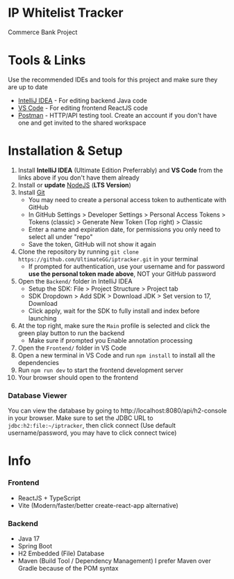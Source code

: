 # IP Whitelist Tracker

Commerce Bank Project

# Tools & Links

Use the recommended IDEs and tools for this project and make sure they are up to date

- [IntelliJ IDEA](https://www.jetbrains.com/idea/) - For editing backend Java code
- [VS Code](https://code.visualstudio.com/) - For editing frontend ReactJS code
- [Postman](https://web.postman.co/) - HTTP/API testing tool. Create an account if you don't have one and get invited to the shared workspace

# Installation & Setup

1. Install **IntelliJ IDEA** (Ultimate Edition Preferrably) and **VS Code** from the links above if you don't have them already
2. Install or **update** [NodeJS](https://nodejs.org/en/) (**LTS Version**)
3. Install [Git](https://git-scm.com/downloads)
   - You may need to create a personal access token to authenticate with GitHub
   - In GitHub Settings > Developer Settings > Personal Access Tokens > Tokens (classic) > Generate New Token (Top right) > Classic
   - Enter a name and expiration date, for permissions you only need to select all under "repo"
   - Save the token, GitHub will not show it again
4. Clone the repository by running `git clone https://github.com/UltimateGG/iptracker.git` in your terminal
   - If prompted for authentication, use your username and for password **use the personal token made above**, NOT your GitHub password
5. Open the `Backend/` folder in IntelliJ IDEA
   - Setup the SDK: File > Project Structure > Project tab
   - SDK Dropdown > Add SDK > Download JDK > Set version to 17, Download
   - Click apply, wait for the SDK to fully install and index before launching
6. At the top right, make sure the `Main` profile is selected and click the green play button to run the backend
   - Make sure if prompted you Enable annotation processing
7. Open the `Frontend/` folder in VS Code
8. Open a new terminal in VS Code and run `npm install` to install all the dependencies
9. Run `npm run dev` to start the frontend development server
10. Your browser should open to the frontend

### Database Viewer

You can view the database by going to http://localhost:8080/api/h2-console in your browser. Make sure to set the JDBC URL to `jdbc:h2:file:~/iptracker`, then click connect (Use default username/password, you may have to click connect twice)

# Info

### Frontend

- ReactJS + TypeScript
- Vite (Modern/faster/better create-react-app alternative)

### Backend

- Java 17
- Spring Boot
- H2 Embedded (File) Database
- Maven (Build Tool / Dependency Management) I prefer Maven over Gradle because of the POM syntax
